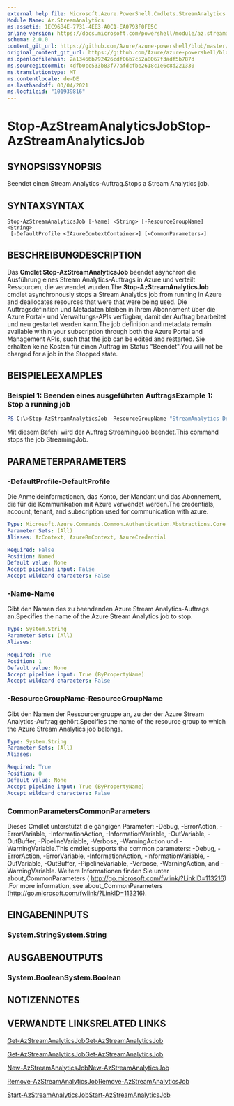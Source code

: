 ```yaml
---
external help file: Microsoft.Azure.PowerShell.Cmdlets.StreamAnalytics.dll-Help.xml
Module Name: Az.StreamAnalytics
ms.assetid: 1EC96B4E-7731-4EE3-A0C1-EA0793F0FE5C
online version: https://docs.microsoft.com/powershell/module/az.streamanalytics/stop-azstreamanalyticsjob
schema: 2.0.0
content_git_url: https://github.com/Azure/azure-powershell/blob/master/src/StreamAnalytics/StreamAnalytics/help/Stop-AzStreamAnalyticsJob.md
original_content_git_url: https://github.com/Azure/azure-powershell/blob/master/src/StreamAnalytics/StreamAnalytics/help/Stop-AzStreamAnalyticsJob.md
ms.openlocfilehash: 2a13466b792426cdf06b7c52a8067f3adf5b787d
ms.sourcegitcommit: 4dfb0cc533b83f77afdcfbe2618c1e6c8d221330
ms.translationtype: MT
ms.contentlocale: de-DE
ms.lasthandoff: 03/04/2021
ms.locfileid: "101939816"
---
```

# <span data-ttu-id="c488f-101">Stop-AzStreamAnalyticsJob</span><span class="sxs-lookup"><span data-stu-id="c488f-101">Stop-AzStreamAnalyticsJob</span></span>

## <span data-ttu-id="c488f-102">SYNOPSIS</span><span class="sxs-lookup"><span data-stu-id="c488f-102">SYNOPSIS</span></span>
<span data-ttu-id="c488f-103">Beendet einen Stream Analytics-Auftrag.</span><span class="sxs-lookup"><span data-stu-id="c488f-103">Stops a Stream Analytics job.</span></span>

## <span data-ttu-id="c488f-104">SYNTAX</span><span class="sxs-lookup"><span data-stu-id="c488f-104">SYNTAX</span></span>

```
Stop-AzStreamAnalyticsJob [-Name] <String> [-ResourceGroupName] <String>
 [-DefaultProfile <IAzureContextContainer>] [<CommonParameters>]
```

## <span data-ttu-id="c488f-105">BESCHREIBUNG</span><span class="sxs-lookup"><span data-stu-id="c488f-105">DESCRIPTION</span></span>
<span data-ttu-id="c488f-106">Das **Cmdlet Stop-AzStreamAnalyticsJob** beendet asynchron die Ausführung eines Stream Analytics-Auftrags in Azure und verteilt Ressourcen, die verwendet wurden.</span><span class="sxs-lookup"><span data-stu-id="c488f-106">The **Stop-AzStreamAnalyticsJob** cmdlet asynchronously stops a Stream Analytics job from running in Azure and deallocates resources that were that were being used.</span></span>
<span data-ttu-id="c488f-107">Die Auftragsdefinition und Metadaten bleiben in Ihrem Abonnement über die Azure Portal- und Verwaltungs-APIs verfügbar, damit der Auftrag bearbeitet und neu gestartet werden kann.</span><span class="sxs-lookup"><span data-stu-id="c488f-107">The job definition and metadata remain available within your subscription through both the Azure Portal and Management APIs, such that the job can be edited and restarted.</span></span>
<span data-ttu-id="c488f-108">Sie erhalten keine Kosten für einen Auftrag im Status "Beendet".</span><span class="sxs-lookup"><span data-stu-id="c488f-108">You will not be charged for a job in the Stopped state.</span></span>

## <span data-ttu-id="c488f-109">BEISPIELE</span><span class="sxs-lookup"><span data-stu-id="c488f-109">EXAMPLES</span></span>

### <span data-ttu-id="c488f-110">Beispiel 1: Beenden eines ausgeführten Auftrags</span><span class="sxs-lookup"><span data-stu-id="c488f-110">Example 1: Stop a running job</span></span>
```powershell
PS C:\>Stop-AzStreamAnalyticsJob -ResourceGroupName "StreamAnalytics-Default-West-US" -Name "StreamingJob"
```

<span data-ttu-id="c488f-111">Mit diesem Befehl wird der Auftrag StreamingJob beendet.</span><span class="sxs-lookup"><span data-stu-id="c488f-111">This command stops the job StreamingJob.</span></span>

## <span data-ttu-id="c488f-112">PARAMETER</span><span class="sxs-lookup"><span data-stu-id="c488f-112">PARAMETERS</span></span>

### <span data-ttu-id="c488f-113">-DefaultProfile</span><span class="sxs-lookup"><span data-stu-id="c488f-113">-DefaultProfile</span></span>
<span data-ttu-id="c488f-114">Die Anmeldeinformationen, das Konto, der Mandant und das Abonnement, die für die Kommunikation mit Azure verwendet werden.</span><span class="sxs-lookup"><span data-stu-id="c488f-114">The credentials, account, tenant, and subscription used for communication with azure.</span></span>

```yaml
Type: Microsoft.Azure.Commands.Common.Authentication.Abstractions.Core.IAzureContextContainer
Parameter Sets: (All)
Aliases: AzContext, AzureRmContext, AzureCredential

Required: False
Position: Named
Default value: None
Accept pipeline input: False
Accept wildcard characters: False
```

### <span data-ttu-id="c488f-115">-Name</span><span class="sxs-lookup"><span data-stu-id="c488f-115">-Name</span></span>
<span data-ttu-id="c488f-116">Gibt den Namen des zu beendenden Azure Stream Analytics-Auftrags an.</span><span class="sxs-lookup"><span data-stu-id="c488f-116">Specifies the name of the Azure Stream Analytics job to stop.</span></span>

```yaml
Type: System.String
Parameter Sets: (All)
Aliases:

Required: True
Position: 1
Default value: None
Accept pipeline input: True (ByPropertyName)
Accept wildcard characters: False
```

### <span data-ttu-id="c488f-117">-ResourceGroupName</span><span class="sxs-lookup"><span data-stu-id="c488f-117">-ResourceGroupName</span></span>
<span data-ttu-id="c488f-118">Gibt den Namen der Ressourcengruppe an, zu der der Azure Stream Analytics-Auftrag gehört.</span><span class="sxs-lookup"><span data-stu-id="c488f-118">Specifies the name of the resource group to which the Azure Stream Analytics job belongs.</span></span>

```yaml
Type: System.String
Parameter Sets: (All)
Aliases:

Required: True
Position: 0
Default value: None
Accept pipeline input: True (ByPropertyName)
Accept wildcard characters: False
```

### <span data-ttu-id="c488f-119">CommonParameters</span><span class="sxs-lookup"><span data-stu-id="c488f-119">CommonParameters</span></span>
<span data-ttu-id="c488f-120">Dieses Cmdlet unterstützt die gängigen Parameter: -Debug, -ErrorAction, -ErrorVariable, -InformationAction, -InformationVariable, -OutVariable, -OutBuffer, -PipelineVariable, -Verbose, -WarningAction und -WarningVariable.</span><span class="sxs-lookup"><span data-stu-id="c488f-120">This cmdlet supports the common parameters: -Debug, -ErrorAction, -ErrorVariable, -InformationAction, -InformationVariable, -OutVariable, -OutBuffer, -PipelineVariable, -Verbose, -WarningAction, and -WarningVariable.</span></span> <span data-ttu-id="c488f-121">Weitere Informationen finden Sie unter about_CommonParameters ( http://go.microsoft.com/fwlink/?LinkID=113216) .</span><span class="sxs-lookup"><span data-stu-id="c488f-121">For more information, see about_CommonParameters (http://go.microsoft.com/fwlink/?LinkID=113216).</span></span>

## <span data-ttu-id="c488f-122">EINGABEN</span><span class="sxs-lookup"><span data-stu-id="c488f-122">INPUTS</span></span>

### <span data-ttu-id="c488f-123">System.String</span><span class="sxs-lookup"><span data-stu-id="c488f-123">System.String</span></span>

## <span data-ttu-id="c488f-124">AUSGABEN</span><span class="sxs-lookup"><span data-stu-id="c488f-124">OUTPUTS</span></span>

### <span data-ttu-id="c488f-125">System.Boolean</span><span class="sxs-lookup"><span data-stu-id="c488f-125">System.Boolean</span></span>

## <span data-ttu-id="c488f-126">NOTIZEN</span><span class="sxs-lookup"><span data-stu-id="c488f-126">NOTES</span></span>

## <span data-ttu-id="c488f-127">VERWANDTE LINKS</span><span class="sxs-lookup"><span data-stu-id="c488f-127">RELATED LINKS</span></span>

[<span data-ttu-id="c488f-128">Get-AzStreamAnalyticsJob</span><span class="sxs-lookup"><span data-stu-id="c488f-128">Get-AzStreamAnalyticsJob</span></span>](./Get-AzStreamAnalyticsJob.md)

[<span data-ttu-id="c488f-129">Get-AzStreamAnalyticsJob</span><span class="sxs-lookup"><span data-stu-id="c488f-129">Get-AzStreamAnalyticsJob</span></span>](./Get-AzStreamAnalyticsJob.md)

[<span data-ttu-id="c488f-130">New-AzStreamAnalyticsJob</span><span class="sxs-lookup"><span data-stu-id="c488f-130">New-AzStreamAnalyticsJob</span></span>](./New-AzStreamAnalyticsJob.md)

[<span data-ttu-id="c488f-131">Remove-AzStreamAnalyticsJob</span><span class="sxs-lookup"><span data-stu-id="c488f-131">Remove-AzStreamAnalyticsJob</span></span>](./Remove-AzStreamAnalyticsJob.md)

[<span data-ttu-id="c488f-132">Start-AzStreamAnalyticsJob</span><span class="sxs-lookup"><span data-stu-id="c488f-132">Start-AzStreamAnalyticsJob</span></span>](./Start-AzStreamAnalyticsJob.md)


